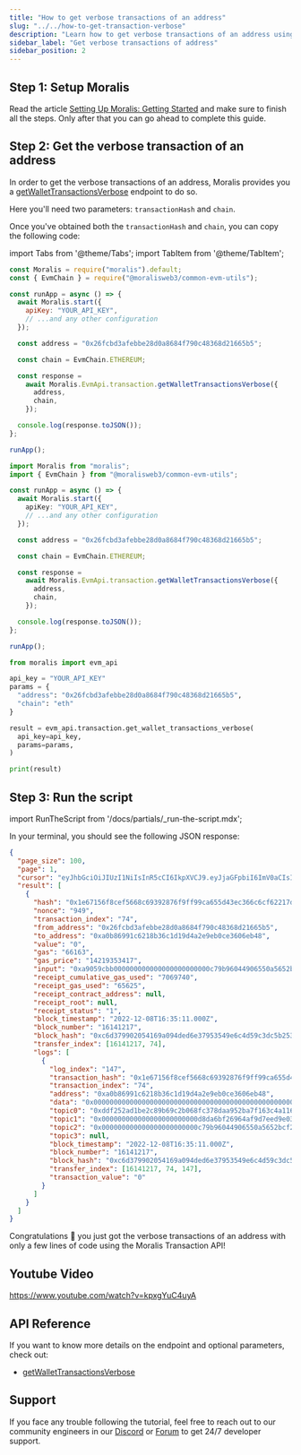 ```yaml
---
title: "How to get verbose transactions of an address"
slug: "../../how-to-get-transaction-verbose"
description: "Learn how to get verbose transactions of an address using Moralis Transaction API."
sidebar_label: "Get verbose transactions of address"
sidebar_position: 2
---
```


## Step 1: Setup Moralis

Read the article [Setting Up Moralis: Getting Started](/web3-data-api/evm/get-your-api-key) and make sure to finish all the steps. Only after that you can go ahead to complete this guide.

## Step 2: Get the verbose transaction of an address

In order to get the verbose transactions of an address, Moralis provides you a [getWalletTransactionsVerbose](/web3-data-api/evm/reference/get-decoded-wallet-transaction) endpoint to do so.

Here you'll need two parameters: `transactionHash` and `chain`.

Once you've obtained both the `transactionHash` and `chain`, you can copy the following code:

import Tabs from '@theme/Tabs';
import TabItem from '@theme/TabItem';

<Tabs groupId="programming-language">
  <TabItem value="javascript" label="index.js (JavaScript)" default>

```javascript index.js
const Moralis = require("moralis").default;
const { EvmChain } = require("@moralisweb3/common-evm-utils");

const runApp = async () => {
  await Moralis.start({
    apiKey: "YOUR_API_KEY",
    // ...and any other configuration
  });

  const address = "0x26fcbd3afebbe28d0a8684f790c48368d21665b5";

  const chain = EvmChain.ETHEREUM;

  const response =
    await Moralis.EvmApi.transaction.getWalletTransactionsVerbose({
      address,
      chain,
    });

  console.log(response.toJSON());
};

runApp();
```

</TabItem>
<TabItem value="typescript" label="index.ts (TypeScript)">

```typescript index.ts
import Moralis from "moralis";
import { EvmChain } from "@moralisweb3/common-evm-utils";

const runApp = async () => {
  await Moralis.start({
    apiKey: "YOUR_API_KEY",
    // ...and any other configuration
  });

  const address = "0x26fcbd3afebbe28d0a8684f790c48368d21665b5";

  const chain = EvmChain.ETHEREUM;

  const response =
    await Moralis.EvmApi.transaction.getWalletTransactionsVerbose({
      address,
      chain,
    });

  console.log(response.toJSON());
};

runApp();
```

</TabItem>
<TabItem value="python" label="index.py (Python)">

```python index.py
from moralis import evm_api

api_key = "YOUR_API_KEY"
params = {
  "address": "0x26fcbd3afebbe28d0a8684f790c48368d21665b5",
  "chain": "eth"
}

result = evm_api.transaction.get_wallet_transactions_verbose(
  api_key=api_key,
  params=params,
)

print(result)
```

</TabItem>
</Tabs>

## Step 3: Run the script

import RunTheScript from '/docs/partials/\_run-the-script.mdx';

<RunTheScript />

In your terminal, you should see the following JSON response:

```json
{
  "page_size": 100,
  "page": 1,
  "cursor": "eyJhbGciOiJIUzI1NiIsInR5cCI6IkpXVCJ9.eyJjaGFpbiI6ImV0aCIsImNoYWluX25hbWUiOiJtYWlubmV0Iiwic3ViZG9tYWluIjpudWxsLCJhcGlLZXlJZCI6MTkwNjU5LCJjdXJzb3IiOm51bGwsImZ1bmN0aW9uTmFtZSI6bnVsbCwibGltaXQiOjEwMCwiYWRkcmVzcyI6IjB4ZDhkYTZiZjI2OTY0YWY5ZDdlZWQ5ZTAzZTUzNDE1ZDM3YWE5NjA0NSIsImZyb21fYmxvY2siOm51bGwsInRvX2Jsb2NrIjoiMTU3ODE1NDAiLCJmcm9tX2RhdGUiOm51bGwsInRvX2RhdGUiOm51bGwsInBhZ2UiOjEsImtleXMiOlsiMTU3ODE1NDAiXSwiYmxvY2tfb2Zmc2V0IjoxLCJpYXQiOjE2NzA4Mzk4MjN9.EVOoyaTeuMF0cF2xe2J4uJr41Ipx7QbgGxeu5Rpn3E0",
  "result": [
    {
      "hash": "0x1e67156f8cef5668c69392876f9ff99ca655d43ec366c6cf62217dd633e809b4",
      "nonce": "949",
      "transaction_index": "74",
      "from_address": "0x26fcbd3afebbe28d0a8684f790c48368d21665b5",
      "to_address": "0xa0b86991c6218b36c1d19d4a2e9eb0ce3606eb48",
      "value": "0",
      "gas": "66163",
      "gas_price": "14219353417",
      "input": "0xa9059cbb000000000000000000000000c79b96044906550a5652bcf20a6ea02f139b9ae5000000000000000000000000000000000000000000000000000000007ea8ed40",
      "receipt_cumulative_gas_used": "7069740",
      "receipt_gas_used": "65625",
      "receipt_contract_address": null,
      "receipt_root": null,
      "receipt_status": "1",
      "block_timestamp": "2022-12-08T16:35:11.000Z",
      "block_number": "16141217",
      "block_hash": "0xc6d379902054169a094ded6e37953549e6c4d59c3dc5b253d5db3ff2dd5a173c",
      "transfer_index": [16141217, 74],
      "logs": [
        {
          "log_index": "147",
          "transaction_hash": "0x1e67156f8cef5668c69392876f9ff99ca655d43ec366c6cf62217dd633e809b4",
          "transaction_index": "74",
          "address": "0xa0b86991c6218b36c1d19d4a2e9eb0ce3606eb48",
          "data": "0x000000000000000000000000000000000000000000000000000000007ea8ed40",
          "topic0": "0xddf252ad1be2c89b69c2b068fc378daa952ba7f163c4a11628f55a4df523b3ef",
          "topic1": "0x000000000000000000000000d8da6bf26964af9d7eed9e03e53415d37aa96045",
          "topic2": "0x000000000000000000000000c79b96044906550a5652bcf20a6ea02f139b9ae5",
          "topic3": null,
          "block_timestamp": "2022-12-08T16:35:11.000Z",
          "block_number": "16141217",
          "block_hash": "0xc6d379902054169a094ded6e37953549e6c4d59c3dc5b253d5db3ff2dd5a173c",
          "transfer_index": [16141217, 74, 147],
          "transaction_value": "0"
        }
      ]
    }
  ]
}
```

Congratulations 🥳 you just got the verbose transactions of an address with only a few lines of code using the Moralis Transaction API!

## Youtube Video

https://www.youtube.com/watch?v=kpxgYuC4uyA

## API Reference

If you want to know more details on the endpoint and optional parameters, check out:

- [getWalletTransactionsVerbose](/web3-data-api/evm/reference/get-decoded-wallet-transaction)

## Support

If you face any trouble following the tutorial, feel free to reach out to our community engineers in our [Discord](https://moralis.io/discord) or [Forum](https://forum.moralis.io) to get 24/7 developer support.
